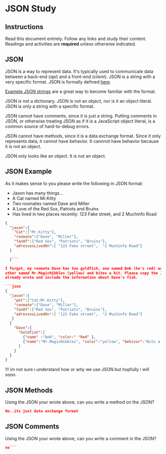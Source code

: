 # JSON Study

## Instructions

Read this document entirely. Follow any links and study their content. Readings
and activities are **required** unless otherwise indicated.

## JSON

JSON is a way to represent data. It's typically used to communicate data between
a back-end (*api*) and a front-end (*client*). JSON is a string with a very
specific format. JSON is formally defined [here](http://www.json.org/).

[Example JSON strings](http://json.org/example.html) are a great way to become
familiar with the format.

JSON is not a dictionary. JSON is not an object, nor is it an object literal.
JSON is only a string with a specific format.

JSON cannot have comments, since it is just a string. Putting comments in JSON,
or otherwise treating JSON as if it is a JavaScript object literal, is a common
source of hard-to-debug errors.

JSON cannot have methods, since it is a data exchange format. Since it only
represents data, it cannot have behavior. It cannnot have behavior because it is
not an object.

JSON only looks like an object. It is not an object.

## JSON Example

As it makes sense to you please write the following in JSON format:

-   Jason has many things...
-   A Cat named Mr.Kitty
-   Two roomates named Dave and Miller
-   A Love of the Red Sox, Patriots and Bruins
-   Has lived in two places recently: 123 Fake street, and 2 Muchinfo Road

```json
{
  "jason":{
    "Cat":["Mr.Kitty"],
    "roomate":["Dave", "Miller"],
    "fanOf":["Red Sox", "Patriots", "Bruins"],
    "adressesLivedOn":[ "123 Fake street",  "2 Muchinfo Road"]
  }

  }```

I forgot, my roomate Dave has two goldfish, one named Bob (he's red) and the
other named Mr.MagicNibbles (yellow) and bites a bit. Please copy the JSON you
already wrote and include the information about Dave's fish.

```json
{
  "jason":{
    "pet":["Cat:Mr.Kitty"],
    "roomate":["Dave", "Miller"],
    "fanOf":["Red Sox", "Patriots", "Bruins"],
    "adressesLivedOn":[ "123 Fake street",  "2 Muchinfo Road"]
   }
  {
    "Dave":{
      "Goldfish":[
        {"name" :"bob", "color:" "Red" },
        {"name":"Mr.MagicNibbles", "color":"yellow", "behivor":"Bits a bit"}
      ]
    }
  }
}
```
!!! im not sure i understand how or why we use JSON but hopfully i will soon.
## JSON Methods

Using the JSON your wrote above, can you write a method on the JSON?

```json
No..its just data exchange format
```

## JSON Comments

Using the JSON your wrote above, can you write a comment in the JSON?

```json
no```

